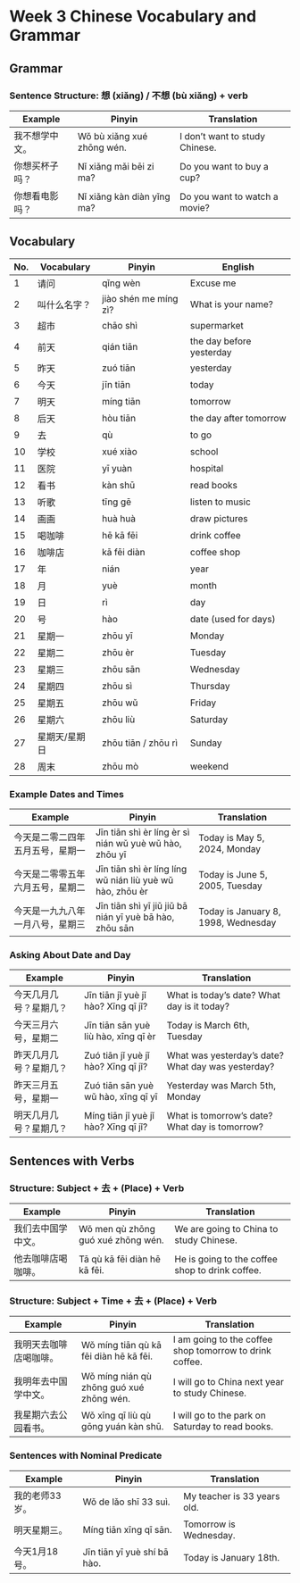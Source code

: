 # Week 3 Chinese Vocabulary and Grammar

## Grammar

### Sentence Structure: 想 (xiǎng) / 不想 (bù xiǎng) + verb

| Example                        | Pinyin                            | Translation                      |
|--------------------------------|-----------------------------------|----------------------------------|
| 我不想学中文。                 | Wǒ bù xiǎng xué zhōng wén.       | I don’t want to study Chinese.   |
| 你想买杯子吗？                 | Nǐ xiǎng mǎi bēi zi ma?          | Do you want to buy a cup?        |
| 你想看电影吗？                 | Nǐ xiǎng kàn diàn yǐng ma?       | Do you want to watch a movie?    |

## Vocabulary

| No. | Vocabulary         | Pinyin                    | English        |
|-----|--------------------|---------------------------|----------------|
| 1   | 请问               | qǐng wèn                  | Excuse me      |
| 2   | 叫什么名字？       | jiào shén me míng zì?      | What is your name? |
| 3   | 超市               | chāo shì                  | supermarket    |
| 4   | 前天               | qián tiān                 | the day before yesterday |
| 5   | 昨天               | zuó tiān                   | yesterday      |
| 6   | 今天               | jīn tiān                   | today          |
| 7   | 明天               | míng tiān                 | tomorrow       |
| 8   | 后天               | hòu tiān                   | the day after tomorrow |
| 9   | 去                 | qù                         | to go          |
| 10  | 学校               | xué xiào                   | school         |
| 11  | 医院               | yī yuàn                    | hospital       |
| 12  | 看书               | kàn shū                    | read books     |
| 13  | 听歌               | tīng gē                    | listen to music |
| 14  | 画画               | huà huà                    | draw pictures  |
| 15  | 喝咖啡             | hē kā fēi                  | drink coffee   |
| 16  | 咖啡店             | kā fēi diàn                | coffee shop    |
| 17  | 年                 | nián                       | year           |
| 18  | 月                 | yuè                        | month          |
| 19  | 日                 | rì                         | day            |
| 20  | 号                 | hào                        | date (used for days) |
| 21  | 星期一             | zhōu yī                    | Monday         |
| 22  | 星期二             | zhōu èr                    | Tuesday        |
| 23  | 星期三             | zhōu sān                    | Wednesday      |
| 24  | 星期四             | zhōu sì                     | Thursday       |
| 25  | 星期五             | zhōu wǔ                    | Friday         |
| 26  | 星期六             | zhōu liù                    | Saturday       |
| 27  | 星期天/星期日       | zhōu tiān / zhōu rì         | Sunday         |
| 28  | 周末               | zhōu mò                    | weekend        |

### Example Dates and Times

| Example                      | Pinyin                                      | Translation                                   |
|------------------------------|---------------------------------------------|-----------------------------------------------|
| 今天是二零二四年五月五号，星期一  | Jīn tiān shì èr líng èr sì nián wǔ yuè wǔ hào, zhōu yī | Today is May 5, 2024, Monday                  |
| 今天是二零零五年六月五号，星期二  | Jīn tiān shì èr líng líng wǔ nián liù yuè wǔ hào, zhōu èr | Today is June 5, 2005, Tuesday                |
| 今天是一九九八年一月八号，星期三  | Jīn tiān shì yī jiǔ jiǔ bā nián yī yuè bā hào, zhōu sān | Today is January 8, 1998, Wednesday           |

### Asking About Date and Day

| Example                      | Pinyin                                         | Translation                                     |
|------------------------------|------------------------------------------------|-------------------------------------------------|
| 今天几月几号？星期几？         | Jīn tiān jǐ yuè jǐ hào? Xīng qī jǐ?            | What is today’s date? What day is it today?      |
| 今天三月六号，星期二           | Jīn tiān sān yuè liù hào, xīng qī èr           | Today is March 6th, Tuesday                     |
| 昨天几月几号？星期几？         | Zuó tiān jǐ yuè jǐ hào? Xīng qī jǐ?            | What was yesterday’s date? What day was yesterday?|
| 昨天三月五号，星期一           | Zuó tiān sān yuè wǔ hào, xīng qī yī           | Yesterday was March 5th, Monday                 |
| 明天几月几号？星期几？         | Míng tiān jǐ yuè jǐ hào? Xīng qī jǐ?           | What is tomorrow’s date? What day is tomorrow?  |

## Sentences with Verbs

### Structure: Subject + 去 + (Place) + Verb

| Example                         | Pinyin                                     | Translation                                |
|---------------------------------|--------------------------------------------|--------------------------------------------|
| 我们去中国学中文。              | Wǒ men qù zhōng guó xué zhōng wén.         | We are going to China to study Chinese.    |
| 他去咖啡店喝咖啡。              | Tā qù kā fēi diàn hē kā fēi.              | He is going to the coffee shop to drink coffee. |

### Structure: Subject + Time + 去 + (Place) + Verb

| Example                         | Pinyin                                      | Translation                               |
|---------------------------------|---------------------------------------------|-------------------------------------------|
| 我明天去咖啡店喝咖啡。          | Wǒ míng tiān qù kā fēi diàn hē kā fēi.      | I am going to the coffee shop tomorrow to drink coffee. |
| 我明年去中国学中文。            | Wǒ míng nián qù zhōng guó xué zhōng wén.   | I will go to China next year to study Chinese.           |
| 我星期六去公园看书。            | Wǒ xīng qī liù qù gōng yuán kàn shū.       | I will go to the park on Saturday to read books. |

### Sentences with Nominal Predicate

| Example                         | Pinyin                                      | Translation                               |
|---------------------------------|---------------------------------------------|-------------------------------------------|
| 我的老师33岁。                  | Wǒ de lǎo shī 33 suì.                      | My teacher is 33 years old.               |
| 明天星期三。                    | Míng tiān xīng qī sān.                     | Tomorrow is Wednesday.                    |
| 今天1月18号。                   | Jīn tiān yī yuè shí bā hào.                | Today is January 18th.                    |
